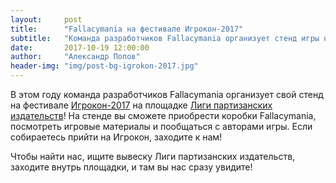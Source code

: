 ```yaml
---
layout:     post
title:      "Fallacymania на фестивале Игрокон-2017"
subtitle:   "Команда разработчиков Fallacymania организует стенд игры на фестивале Игрокон-2017 на площадке Лиги партизанских издательств"
date:       2017-10-19 12:00:00
author:     "Александр Попов"
header-img: "img/post-bg-igrokon-2017.jpg"
---
```


<p>В этом году команда разработчиков Fallacymania организует свой стенд на фестивале <a href="http://igrokon.org/o-festivale.html">Игрокон-2017</a> на площадке <a href="http://igrokon.org/liga-partizanskix-izdatelstv.html">Лиги партизанских издательств</a>! На стенде вы сможете приобрести коробки Fallacymania, посмотреть игровые материалы и пообщаться с авторами игры. Если собираетесь прийти на Игрокон, заходите к нам!</p>

<p>Чтобы найти нас, ищите вывеску Лиги партизанских издательств, заходите внутрь площадки, и там вы нас сразу увидите!</p>
